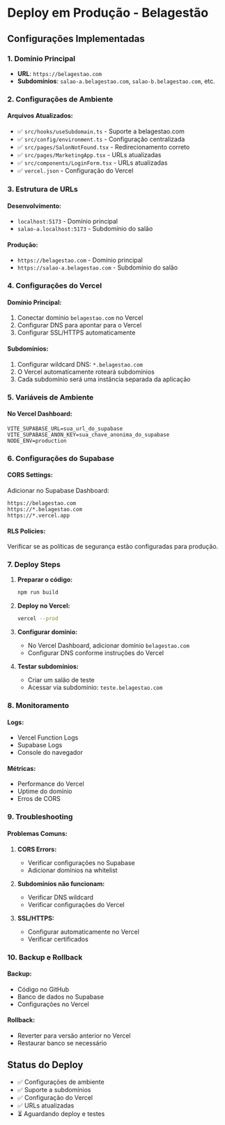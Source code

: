 # Deploy em Produção - Belagestão

## Configurações Implementadas

### 1. Domínio Principal
- **URL**: `https://belagestao.com`
- **Subdomínios**: `salao-a.belagestao.com`, `salao-b.belagestao.com`, etc.

### 2. Configurações de Ambiente

#### Arquivos Atualizados:
- ✅ `src/hooks/useSubdomain.ts` - Suporte a belagestao.com
- ✅ `src/config/environment.ts` - Configuração centralizada
- ✅ `src/pages/SalonNotFound.tsx` - Redirecionamento correto
- ✅ `src/pages/MarketingApp.tsx` - URLs atualizadas
- ✅ `src/components/LoginForm.tsx` - URLs atualizadas
- ✅ `vercel.json` - Configuração do Vercel

### 3. Estrutura de URLs

#### Desenvolvimento:
- `localhost:5173` - Domínio principal
- `salao-a.localhost:5173` - Subdomínio do salão

#### Produção:
- `https://belagestao.com` - Domínio principal
- `https://salao-a.belagestao.com` - Subdomínio do salão

### 4. Configurações do Vercel

#### Domínio Principal:
1. Conectar domínio `belagestao.com` no Vercel
2. Configurar DNS para apontar para o Vercel
3. Configurar SSL/HTTPS automaticamente

#### Subdomínios:
1. Configurar wildcard DNS: `*.belagestao.com`
2. O Vercel automaticamente roteará subdomínios
3. Cada subdomínio será uma instância separada da aplicação

### 5. Variáveis de Ambiente

#### No Vercel Dashboard:
```
VITE_SUPABASE_URL=sua_url_do_supabase
VITE_SUPABASE_ANON_KEY=sua_chave_anonima_do_supabase
NODE_ENV=production
```

### 6. Configurações do Supabase

#### CORS Settings:
Adicionar no Supabase Dashboard:
```
https://belagestao.com
https://*.belagestao.com
https://*.vercel.app
```

#### RLS Policies:
Verificar se as políticas de segurança estão configuradas para produção.

### 7. Deploy Steps

1. **Preparar o código:**
   ```bash
   npm run build
   ```

2. **Deploy no Vercel:**
   ```bash
   vercel --prod
   ```

3. **Configurar domínio:**
   - No Vercel Dashboard, adicionar domínio `belagestao.com`
   - Configurar DNS conforme instruções do Vercel

4. **Testar subdomínios:**
   - Criar um salão de teste
   - Acessar via subdomínio: `teste.belagestao.com`

### 8. Monitoramento

#### Logs:
- Vercel Function Logs
- Supabase Logs
- Console do navegador

#### Métricas:
- Performance do Vercel
- Uptime do domínio
- Erros de CORS

### 9. Troubleshooting

#### Problemas Comuns:

1. **CORS Errors:**
   - Verificar configurações no Supabase
   - Adicionar domínios na whitelist

2. **Subdomínios não funcionam:**
   - Verificar DNS wildcard
   - Verificar configurações do Vercel

3. **SSL/HTTPS:**
   - Configurar automaticamente no Vercel
   - Verificar certificados

### 10. Backup e Rollback

#### Backup:
- Código no GitHub
- Banco de dados no Supabase
- Configurações no Vercel

#### Rollback:
- Reverter para versão anterior no Vercel
- Restaurar banco se necessário

## Status do Deploy

- ✅ Configurações de ambiente
- ✅ Suporte a subdomínios
- ✅ Configuração do Vercel
- ✅ URLs atualizadas
- ⏳ Aguardando deploy e testes 